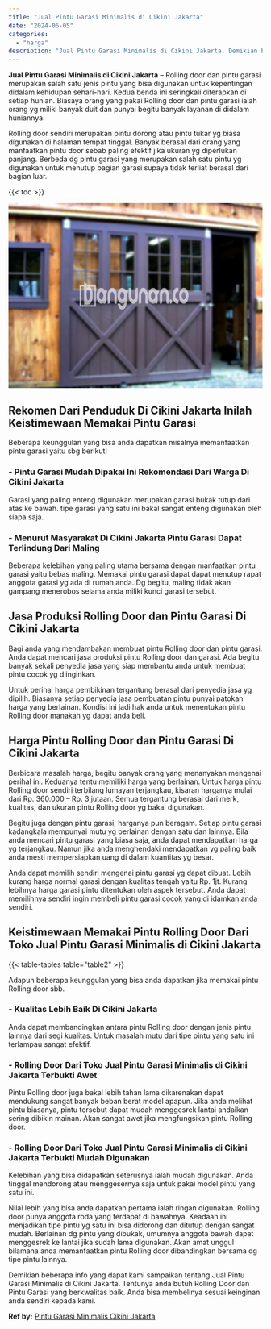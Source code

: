 ```yaml
---
title: "Jual Pintu Garasi Minimalis di Cikini Jakarta"
date: "2024-06-05"
categories: 
  - "harga"
description: "Jual Pintu Garasi Minimalis di Cikini Jakarta. Demikian beberapa info yang dapat kami sampaikan tentang Jual Pintu Garasi Minimalis di Cikini Jakarta. Tentun..."
---
```


**Jual Pintu Garasi Minimalis di Cikini Jakarta** – Rolling door dan pintu garasi merupakan salah satu jenis pintu yang bisa digunakan untuk kepentingan didalam kehidupan sehari-hari. Kedua benda ini seringkali diterapkan di setiap hunian. Biasaya orang yang pakai Rolling door dan pintu garasi ialah orang yg miliki banyak duit dan punyai begitu banyak layanan di didalam huniannya.

Rolling door sendiri merupakan pintu dorong atau pintu tukar yg biasa digunakan di halaman tempat tinggal. Banyak berasal dari orang yang manfaatkan pintu door sebab paling efektif jika ukuran yg diperlukan panjang. Berbeda dg pintu garasi yang merupakan salah satu pintu yg digunakan untuk menutup bagian garasi supaya tidak terliat berasal dari bagian luar.

{{< toc >}}

![Jual Pintu Garasi Minimalis di Cikini Jakarta](/images/pintu-garasi-03.png)

## Rekomen Dari Penduduk Di Cikini Jakarta Inilah Keistimewaan Memakai Pintu Garasi

Beberapa keunggulan yang bisa anda dapatkan misalnya memanfaatkan pintu garasi yaitu sbg berikut!

### \- Pintu Garasi Mudah Dipakai Ini Rekomendasi Dari Warga Di Cikini Jakarta

Garasi yang paling enteng digunakan merupakan garasi bukak tutup dari atas ke bawah. tipe garasi yang satu ini bakal sangat enteng digunakan oleh siapa saja.

### \- Menurut Masyarakat Di Cikini Jakarta Pintu Garasi Dapat Terlindung Dari Maling

Beberapa kelebihan yang paling utama bersama dengan manfaatkan pintu garasi yaitu bebas maling. Memakai pintu garasi dapat dapat menutup rapat anggota garasi yg ada di rumah anda. Dg begitu, maling tidak akan gampang menerobos selama anda miliki kunci garasi tersebut.

## Jasa Produksi Rolling Door dan Pintu Garasi Di Cikini Jakarta

Bagi anda yang mendambakan membuat pintu Rolling door dan pintu garasi. Anda dapat mencari jasa produksi pintu Rolling door dan garasi. Ada begitu banyak sekali penyedia jasa yang siap membantu anda untuk membuat pintu cocok yg diinginkan.

Untuk perihal harga pembikinan tergantung berasal dari penyedia jasa yg dipilih. Biasanya setiap penyedia jasa pembuatan pintu punyai patokan harga yang berlainan. Kondisi ini jadi hak anda untuk menentukan pintu Rolling door manakah yg dapat anda beli.

## Harga Pintu Rolling Door dan Pintu Garasi Di Cikini Jakarta

Berbicara masalah harga, begitu banyak orang yang menanyakan mengenai perihal ini. Keduanya tentu memiliki harga yang berlainan. Untuk harga pintu Rolling door sendiri terbilang lumayan terjangkau, kisaran harganya mulai dari Rp. 360.000 – Rp. 3 jutaan. Semua tergantung berasal dari merk, kualitas, dan ukuran pintu Rolling door yg bakal digunakan.

Begitu juga dengan pintu garasi, harganya pun beragam. Setiap pintu garasi kadangkala mempunyai mutu yg berlainan dengan satu dan lainnya. Bila anda mencari pintu garasi yang biasa saja, anda dapat mendapatkan harga yg terjangkau. Namun jika anda menghendaki mendapatkan yg paling baik anda mesti mempersiapkan uang di dalam kuantitas yg besar.

Anda dapat memilih sendiri mengenai pintu garasi yg dapat dibuat. Lebih kurang harga normal garasi dengan kualitas tengah yaitu Rp. 1jt. Kurang lebihnya harga garasi pintu ditentukan oleh aspek tersebut. Anda dapat memilihnya sendiri ingin membeli pintu garasi cocok yang di idamkan anda sendiri.

## Keistimewaan Memakai Pintu Rolling Door Dari Toko Jual Pintu Garasi Minimalis di Cikini Jakarta

{{< table-tables table="table2" >}}

Adapun beberapa keunggulan yang bisa anda dapatkan jika memakai pintu Rolling door sbb.

### \- Kualitas Lebih Baik Di Cikini Jakarta

Anda dapat membandingkan antara pintu Rolling door dengan jenis pintu lainnya dari segi kualitas. Untuk masalah mutu dari tipe pintu yang satu ini terlampau sangat efektif.

### \- Rolling Door Dari Toko Jual Pintu Garasi Minimalis di Cikini Jakarta Terbukti Awet

Pintu Rolling door juga bakal lebih tahan lama dikarenakan dapat mendukung sangat banyak beban berat model apapun. Jika anda melihat pintu biasanya, pintu tersebut dapat mudah menggesrek lantai andaikan sering dibikin mainan. Akan sangat awet jika mengfungsikan pintu Rolling door.

### \- Rolling Door Dari Toko Jual Pintu Garasi Minimalis di Cikini Jakarta Terbukti Mudah Digunakan

Kelebihan yang bisa didapatkan seterusnya ialah mudah digunakan. Anda tinggal mendorong atau menggesernya saja untuk pakai model pintu yang satu ini.

Nilai lebih yang bisa anda dapatkan pertama ialah ringan digunakan. Rolling door punya anggota roda yang terdapat di bawahnya. Keadaan ini menjadikan tipe pintu yg satu ini bisa didorong dan ditutup dengan sangat mudah. Berlainan dg pintu yang dibukak, umumnya anggota bawah dapat menggesrek ke lantai jika sudah lama digunakan. Akan amat unggul bilamana anda memanfaatkan pintu Rolling door dibandingkan bersama dg tipe pintu lainnya.

Demikian beberapa info yang dapat kami sampaikan tentang Jual Pintu Garasi Minimalis di Cikini Jakarta. Tentunya anda butuh Rolling Door dan Pintu Garasi yang berkwalitas baik. Anda bisa membelinya sesuai keinginan anda sendiri kepada kami.

**Ref by:** [Pintu Garasi Minimalis Cikini Jakarta](https://id.wikipedia.org/wiki/Pintu)
